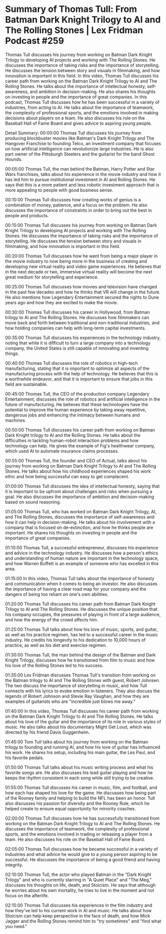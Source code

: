 # Summary of Thomas Tull: From Batman Dark Knight Trilogy to AI and The Rolling Stones | Lex Fridman Podcast #259

Thomas Tull discusses his journey from working on Batman Dark Knight Trilogy to developing AI projects and working with The Rolling Stones. He discusses the importance of taking risks and the importance of storytelling. He discusses the tension between story and visuals in filmmaking, and how innovation is important in this field.
In this video, Thomas Tull discusses his career path from working on the Batman Dark Knight Trilogy to AI and The Rolling Stones. He talks about the importance of intellectual honesty, self-awareness, and ambition in decision-making. He also shares his thoughts on investing in people and the importance of great companies.
In this podcast, Thomas Tull discusses how he has been successful in a variety of industries, from acting to AI. He talks about the importance of teamwork, the complexity of professional sports, and the emotions involved in making decisions about players on a team. He also discusses his role on the Baseball Hall of Fame Board and gives advice to aspiring young people.

Detail Summary: 
00:00:00
Thomas Tull discusses his journey from producing blockbuster movies like Batman's Dark Knight Trilogy and The Hangover Franchise to founding Telco, an investment company that focuses on how artificial intelligence can revolutionize large industries. He is also part owner of the Pittsburgh Steelers and the guitarist for the band Ghost Hounds.

00:05:00
Thomas Tull, the man behind the Batman, Harry Potter and Star Wars franchises, talks about his experience in the movie industry and how it has led him to pursue institutional investment in AI and Rolling Stones. He says that this is a more patient and less robotic investment approach that is more appealing to people with good business sense.

00:10:00
Thomas Tull discusses how creating works of genius is a combination of money, patience, and a focus on the problem. He also discusses the importance of constraints in order to bring out the best in people and products.

00:15:00
Thomas Tull discusses his journey from working on Batman Dark Knight Trilogy to developing AI projects and working with The Rolling Stones. He discusses the importance of taking risks and the importance of storytelling. He discusses the tension between story and visuals in filmmaking, and how innovation is important in this field.

00:20:00
Thomas Tull discusses how he went from being a major player in the movie industry to now being more in the business of creating and developing new virtual reality and video game experiences. He believes that in the next decade or two, immersive virtual reality will become the next great medium for storytelling and experience.

00:25:00
Thomas Tull discusses how movies and television have changed in the past few decades and how he thinks that VR will change in the future. He also mentions how Legendary Entertainment secured the rights to Dune years ago and how they are excited to make the movie.

00:30:00
Thomas Tull discusses his career in Hollywood, from Batman trilogy to AI and The Rolling Stones. He discusses how filmmakers can move back and forth between traditional and non-traditional industries, and how holding companies can help with long-term capital investments.

00:35:00
Thomas Tull discusses his experiences in the technology industry, noting that while it is difficult to turn a large company into a technology company, the United States is still capable of innovating and inventing things.

00:40:00
Thomas Tull discusses the role of robotics in high-tech manufacturing, stating that it is important to optimize all aspects of the manufacturing process with the help of technology. He believes that this is a worthwhile endeavor, and that it is important to ensure that jobs in this field are sustainable.

00:45:00
Thomas Tull, the CEO of the production company Legendary Entertainment, discusses the role of robotics and artificial intelligence in the future of manufacturing. He believes that these technologies have the potential to improve the human experience by taking away repetitive, dangerous jobs and enhancing the intimacy between humans and machines.

00:50:00
Thomas Tull discusses his career path from working on Batman Dark Knight trilogy to AI and the Rolling Stones. He talks about the difficulties in tackling human-robot interaction problems and how technology can help. He gives the example of Fig's healthwear company, which used AI to automate insurance claims processes.

00:55:00
Thomas Tull, the founder and CEO of Actual, talks about his journey from working on Batman Dark Knight Trilogy to AI and The Rolling Stones. He talks about how his childhood experiences shaped his work ethic and how being successful can easy to get complacent.

01:00:00
Thomas Tull discusses the idea of intellectual honesty, saying that it is important to be upfront about challenges and risks when pursuing a goal. He also discusses the importance of ambition and decision-making based on sound reasoning.

01:05:00
Thomas Tull, who has worked on Batman Dark Knight Trilogy, AI, and The Rolling Stones, discusses the importance of self-awareness and how it can help in decision-making. He talks about his involvement with a company that is focused on de-extinction, and how he thinks people are important. He shares his thoughts on investing in people and the importance of great companies.

01:10:00
Thomas Tull, a successful entrepreneur, discusses his experience and advice in the technology industry. He discusses how a person's ethics and understanding of human nature are important in the technology space, and how Warren Buffett is an example of someone who has excelled in this area.

01:15:00
In this video, Thomas Tull talks about the importance of honesty and communication when it comes to being an investor. He also discusses the importance of having a clear road map for your company and the dangers of being too reliant on one's own abilities.

01:20:00
Thomas Tull discusses his career path from Batman Dark Knight Trilogy to AI and The Rolling Stones. He discusses the unique position that his company occupies, the pressures of playing in front of a large audience, and how the energy of the crowd affects him.

01:25:00
Thomas Tull talks about how his love of music, sports, and guitar, as well as his practice regimen, has led to a successful career in the music industry. He credits his longevity to his dedication to 10,000 hours of practice, as well as his diet and exercise regimen.

01:30:00
Thomas Tull, the man behind the design of the Batman and Dark Knight Trilogy, discusses how he transitioned from film to music and how his love of the Rolling Stones led to his success.

01:35:00
Lex Fridman discusses Thomas Tull's transition from working on the Batman trilogy to AI and The Rolling Stones with guest, Robert Johnsen. The two discuss the importance of storytelling in music, and how Tull connects with his lyrics to evoke emotion in listeners. They also discuss the legends of Robert Johnson and Stevie Ray Vaughan, and how they are examples of guitarists who are "incredible just blows me away."

01:40:00
In this video, Thomas Tull discusses his career path from working on the Batman Dark Knight Trilogy to AI and The Rolling Stones. He talks about his love of the guitar and the importance of its role in various styles of music. He also talks about his documentary Might Get Loud, which was directed by his friend Davis Guggenheim.

01:45:00
Tom Tull talks about his journey from working on the Batman trilogy to founding and running AI, and how his love of guitar has influenced his work. He shares his setup, including his main guitar, the Les Paul, and his favorite pedals.

01:50:00
Thomas Tull talks about his music writing process and what his favorite songs are. He also discusses his lead guitar playing and how he keeps the rhythm consistent in each song while still trying to be creative.

01:55:00
Thomas Tull discusses his career in music, film, and football, and how each has shaped his love for the game. He discusses how being part of the Rooney family and helping to build the NFL has been an honor. Tull also discusses his passion for diversity and the Rooney Rule, which he helped create to ensure equal opportunity for minority coaches.

02:00:00
Thomas Tull discusses how he has successfully transitioned from working on the Batman Dark Knight Trilogy to AI and The Rolling Stones. He discusses the importance of teamwork, the complexity of professional sports, and the emotions involved in trading or releasing a player from a team. He also discusses his role on the Baseball Hall of Fame Board.

02:05:00
Thomas Tull discusses how he became successful in a variety of industries and what advice he would give to a young person aspiring to be successful. He discusses the importance of being a good friend and having integrity.

02:10:00
Thomas Tull, the actor who played Batman in the "Dark Knight Trilogy" and who is currently starring in "A Quiet Place" and "The Meg," discusses his thoughts on life, death, and Stoicism. He says that although he worries about his own mortality, he tries to live in the moment and not focus on the afterlife.

02:15:00
Thomas Tull discusses his experiences in the film industry and how they've led to his current work in AI and music. He talks about how Stoicism can help keep perspective in the face of death, and how Mick Jagger and the Rolling Stones remind him to "try sometimes" and "find what you need."

